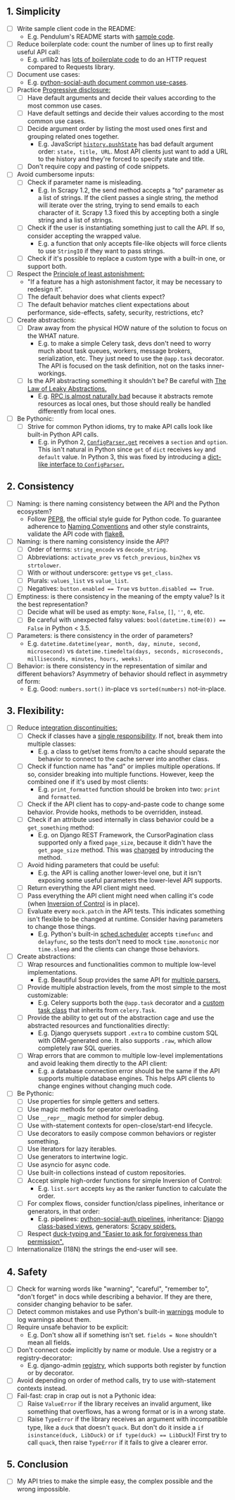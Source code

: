 ## 1. Simplicity
  * [ ] Write sample client code in the README:
    * E.g. Pendulum's README starts with [sample code](https://github.com/sdispater/pendulum).
  * [ ] Reduce boilerplate code: count the number of lines up to first really useful API call:
    * E.g. urllib2 has [lots of boilerplate code](https://gist.github.com/kennethreitz/973705) to do an HTTP request compared to Requests library.
  * [ ] Document use cases:  
    * E.g. [python-social-auth document common use-cases](http://python-social-auth-docs.readthedocs.io/en/latest/use_cases.html).
  * [ ] Practice [Progressive disclosure:](https://en.wikipedia.org/wiki/Progressive_disclosure)
    * [ ] Have default arguments and decide their values according to the most common use cases.
    * [ ] Have default settings and decide their values according to the most common use cases.
    * [ ] Decide argument order by listing the most used ones first and grouping related ones together.
      * E.g. JavaScript [`history.pushState`](https://developer.mozilla.org/en-US/docs/Web/API/History_API#The_pushState()_method) has bad default argument order: `state, title, URL`. Most API clients just want to add a URL to the history and they're forced to specify state and title.
    * [ ] Don't require copy and pasting of code snippets.
  * [ ] Avoid cumbersome inputs:
    * [ ] Check if parameter name is misleading.
      * E.g. In Scrapy 1.2, the send method accepts a "to" parameter as a list of strings. If the client passes a single string, the method will iterate over the string, trying to send emails to each character of it. Scrapy 1.3 fixed this by accepting both a single string and a list of strings.
    * [ ] Check if the user is instantiating something just to call the API. If so, consider accepting the wrapped value.  
        * E.g. a function that only accepts file-like objects will force clients to use `StringIO` if they want to pass strings.
    * [ ] Check if it's possible to replace a custom type with a built-in one, or support both.
  * [ ] Respect the [Principle of least astonishment:](https://en.wikipedia.org/wiki/Principle_of_least_astonishment)
    * "If a feature has a high astonishment factor, it may be necessary to redesign it".
    * [ ] The default behavior does what clients expect?
    * [ ] The default behavior matches client expectations about performance, side-effects, safety, security, restrictions, etc?
  * [ ] Create abstractions:
    * [ ] Draw away from the physical HOW nature of the solution to focus on the WHAT nature.  
      * E.g. to make a simple Celery task, devs don't need to worry much about task queues, workers, message brokers, serialization, etc. They just need to use the `@app.task` decorator. The API is focused on the task definition, not on the tasks inner-workings.
    * [ ] Is the API abstracting something it shouldn't be? Be careful with [The Law of Leaky Abstractions.](https://www.joelonsoftware.com/2002/11/11/the-law-of-leaky-abstractions/)  
      * E.g. [RPC is almost naturally bad](https://www.joelonsoftware.com/2000/08/22/three-wrong-ideas-from-computer-science/) because it abstracts remote resources as local ones, but those should really be handled differently from local ones.
  * [ ] Be Pythonic:
    * [ ] Strive for common Python idioms, try to make API calls look like built-in Python API calls.
      * E.g. in Python 2, [`ConfigParser.get`](https://docs.python.org/2/library/configparser.html#ConfigParser.RawConfigParser.get) receives a `section` and `option`. This isn't natural in Python since `get` of `dict` receives `key` and `default` value. In Python 3, this was fixed by introducing a [dict-like interface to `ConfigParser`.](https://docs.python.org/3.6/library/configparser.html#mapping-protocol-access)

## 2. Consistency
  * [ ] Naming: is there naming consistency between the API and the Python ecosystem?
    * Follow [PEP8](https://www.python.org/dev/peps/pep-0008/), the official style guide for Python code. To guarantee adherence to [Naming Conventions](https://www.python.org/dev/peps/pep-0008/#naming-conventions) and other style constraints, validate the API code with [flake8.](http://flake8.pycqa.org/en/latest/)
  * [ ] Naming: is there naming consistency inside the API?
    * [ ] Order of terms: `string_encode` vs `decode_string`.
    * [ ] Abbreviations: `activate_prev` vs `fetch_previous`, `bin2hex` vs `strtolower`.
    * [ ] With or without underscore: `gettype` vs `get_class`.
    * [ ] Plurals: `values_list` vs `value_list`.
    * [ ] Negatives: `button.enabled == True` vs `button.disabled == True`.
  * [ ] Emptiness: is there consistency in the meaning of the empty value? Is it the best representation?
    * [ ] Decide what will be used as empty: `None`, `False`, `[]`, `''`, `0`, etc.
    * [ ] Be careful with unexpected falsy values: `bool(datetime.time(0)) == False` in Python < 3.5.
  * [ ] Parameters: is there consistency in the order of parameters?  
    * E.g. `datetime.datetime(year, month, day, minute, second, microsecond)` vs `datetime.timedelta(days, seconds, microseconds, milliseconds, minutes, hours, weeks)`.
  * [ ] Behavior: is there consistency in the representation of similar and different behaviors? Asymmetry of behavior should reflect in asymmetry of form:
    * E.g. Good: `numbers.sort()` in-place vs `sorted(numbers)` not-in-place.


## 3. Flexibility:
  * [ ] Reduce [integration discontinuities:](https://mollyrocket.com/casey/stream_0028.html)
    * [ ] Check if classes have a [single responsibility](https://en.wikipedia.org/wiki/Single_responsibility_principle). If not, break them into multiple classes:
      * E.g. a class to get/set items from/to a cache should separate the behavior to connect to the cache server into another class.
    * [ ] Check if function name has "and" or implies multiple operations. If so, consider breaking into multiple functions. However, keep the combined one if it's used by most clients:  
      * E.g. `print_formatted` function should be broken into two: `print` and `formatted`.
    * [ ] Check if the API client has to copy-and-paste code to change some behavior. Provide hooks, methods to be overridden, instead.
    * [ ] Check if an attribute used internally in class behavior could be a `get_something` method: 
      * E.g. on Django REST Framework, the CursorPagination class supported only a fixed `page_size`, because it didn't have the `get_page_size` method. This was [changed](https://github.com/encode/django-rest-framework/pull/3147) by introducing the method.
    * [ ] Avoid hiding parameters that could be useful:
      * E.g. the API is calling another lower-level one, but it isn't exposing some useful parameters the lower-level API supports.
    * [ ] Return everything the API client might need.
    * [ ] Pass everything the API client might need when calling it's code (when [Inversion of Control](https://en.wikipedia.org/wiki/Inversion_of_control) is in place).
    * [ ] Evaluate every `mock.patch` in the API tests. This indicates something isn't flexible to be changed at runtime. Consider having parameters to change those things.
      * E.g. Python's built-in [sched.scheduler](https://docs.python.org/3.6/library/sched.html) accepts `timefunc` and `delayfunc`, so the tests don't need to mock `time.monotonic` nor `time.sleep` and the clients can change those behaviors.
  * [ ] Create abstractions:
    * [ ] Wrap resources and functionalities common to multiple low-level implementations.  
      * E.g. Beautiful Soup provides the same API for [multiple parsers.](https://www.crummy.com/software/BeautifulSoup/bs4/doc/#installing-a-parser)
    * [ ] Provide multiple abstraction levels, from the most simple to the most customizable:  
      * E.g. Celery supports both the `@app.task` decorator and a [custom task class](http://docs.celeryproject.org/en/latest/userguide/tasks.html#custom-task-classes) that inherits from `celery.Task`.
    * [ ] Provide the ability to get out of the abstraction cage and use the abstracted resources and functionalities directly: 
      * E.g. Django querysets support `.extra` to combine custom SQL with ORM-generated one. It also supports `.raw`, which allow completely raw SQL queries.
    * [ ] Wrap errors that are common to multiple low-level implementations and avoid leaking them directly to the API client:
      * E.g. a database connection error should be the same if the API supports multiple database engines. This helps API clients to change engines without changing much code.
  * [ ] Be Pythonic:
    * [ ] Use properties for simple getters and setters.
    * [ ] Use magic methods for operator overloading.
    * [ ] Use `__repr__` magic method for simpler debug.
    * [ ] Use with-statement contexts for open-close/start-end lifecycle.
    * [ ] Use decorators to easily compose common behaviors or register something.
    * [ ] Use iterators for lazy iterables.
    * [ ] Use generators to intertwine logic.
    * [ ] Use asyncio for async code.
    * [ ] Use built-in collections instead of custom repositories.
    * [ ] Accept simple high-order functions for simple Inversion of Control:
        * E.g. `list.sort` accepts `key` as the ranker function to calculate the order.
    * [ ] For complex flows, consider function/class pipelines, inheritance or generators, in that order:
        * E.g. pipelines: [python-social-auth pipelines](http://python-social-auth-docs.readthedocs.io/en/latest/pipeline.html?highlight=pipelines), inheritance: [Django class-based views](https://docs.djangoproject.com/en/1.11/topics/class-based-views/), generators: [Scrapy spiders.](https://doc.scrapy.org/en/latest/intro/tutorial.html)
    * [ ] Respect [duck-typing and "Easier to ask for forgiveness than permission".](https://docs.python.org/3/glossary.html#term-duck-typing)
  * [ ] Internationalize (I18N) the strings the end-user will see.

## 4. Safety
  * [ ] Check for warning words like "warning", "careful", "remember to", "don't forget" in docs while describing a behavior. If they are there, consider changing behavior to be safer.
  * [ ] Detect common mistakes and use Python's built-in [warnings](https://docs.python.org/3.6/library/warnings.html) module to log warnings about them.
  * [ ] Require unsafe behavior to be explicit:
    * E.g. Don't show all if something isn't set. `fields = None` shouldn't mean all fields.
  * [ ] Don't connect code implicitly by name or module. Use a registry or a registry-decorator:
    * E.g. django-admin [registry](https://docs.djangoproject.com/en/1.11/ref/contrib/admin/), which supports both register by function or by decorator.
  * [ ] Avoid depending on order of method calls, try to use with-statement contexts instead.
  * [ ] Fail-fast: crap in crap out is not a Pythonic idea:
    * [ ] Raise `ValueError` if the library receives an invalid argument, like something that overflows, has a wrong format or is in a wrong state.
    * [ ] Raise `TypeError` if the library receives an argument with incompatible type, like a `duck` that doesn't `quack`. But don't do it inside a `if isinstance(duck, LibDuck)` or `if type(duck) == LibDuck`)! First try to call `quack`, then raise `TypeError` if it fails to give a clearer error.

## 5. Conclusion
  * [ ] My API tries to make the simple easy, the complex possible and the wrong impossible.
